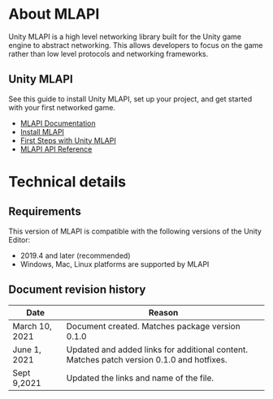 # About MLAPI

Unity MLAPI is a high level networking library built for the Unity game engine to abstract networking. This allows developers to focus on the game rather than low level protocols and networking frameworks. 

##  Unity MLAPI 

See this guide to install Unity MLAPI, set up your project, and get started with your first networked game.

* [MLAPI Documentation](https://docs-multiplayer.unity3d.com/docs/getting-started/about-mlapi)
* [Install MLAPI](https://docs-multiplayer.unity3d.com/docs/migration/install)
* [First Steps with Unity MLAPI](https://docs-multiplayer.unity3d.com/docs/tutorials/helloworldintro)
* [MLAPI API Reference](https://docs-multiplayer.unity3d.com/docs/mlapi-api/introduction)

# Technical details

## Requirements

This version of MLAPI is compatible with the following versions of the Unity Editor:

* 2019.4 and later (recommended)
* Windows, Mac, Linux platforms are supported by MLAPI

## Document revision history

|Date|Reason|
|---|---|
|March 10, 2021|Document created. Matches package version 0.1.0|
|June 1, 2021| Updated and added links for additional content. Matches patch version 0.1.0 and hotfixes.|
|Sept 9,2021|Updated the links and name of the file.|

